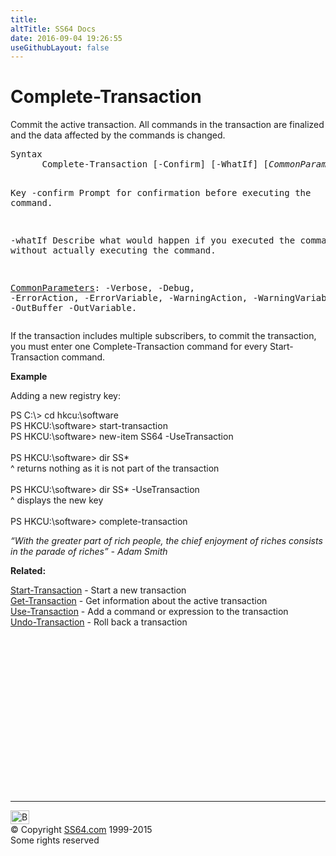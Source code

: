 ```yaml
---
title:
altTitle: SS64 Docs
date: 2016-09-04 19:26:55
useGithubLayout: false
---
```

<!-- #BeginLibraryItem "/Library/head_ps.lbi" --><!-- #EndLibraryItem --><h1>Complete-Transaction</h1>
<p>Commit the active transaction. All commands in the transaction are finalized and the data affected by the commands is changed.</p>
<pre>Syntax
      Complete-Transaction [-Confirm] [-WhatIf] [<i>CommonParameters</i>]

Key
   -confirm
       Prompt for confirmation before executing the command.

   -whatIf
       Describe what would happen if you executed the command without actually
       executing the command.
 
   <a href="common.html">CommonParameters</a>:
       -Verbose, -Debug, -ErrorAction, -ErrorVariable, -WarningAction, -WarningVariable,
       -OutBuffer -OutVariable.</pre>
<p>If the transaction includes multiple subscribers, to commit the transaction, you must enter one Complete-Transaction command for every Start-Transaction command.</p>
<p><b>Example</b></p>
<p>Adding a new registry key:</p>
<p><span class="code">PS C:\&gt; cd hkcu:\software<br>
PS HKCU:\software&gt; start-transaction<br>
PS HKCU:\software&gt; new-item SS64 -UseTransaction<br>    
<br>
PS HKCU:\software&gt; dir SS*</span><br>
^ returns nothing as it is not part of the transaction<br>
<br>
<span class="code">PS HKCU:\software&gt; dir SS* -UseTransaction</span><br>
^ displays the new key<br> 
<br>
<span class="code"> PS HKCU:\software&gt; complete-transaction</span></p>
<p><i>“With the greater part of rich people, the chief enjoyment of riches consists in the parade of riches” - Adam Smith</i></p>
<p><b>Related:</b></p>
<p>  
<a href="start-transaction.html">Start-Transaction</a> - Start a new transaction <br>
<a href="get-transaction.html">Get-Transaction</a> - Get information about the active transaction <a href="use-transaction.html"><br>
Use-Transaction</a> - Add a command or expression to the transaction <a href="undo-transaction.html"><br>
Undo-Transaction</a> - Roll back a transaction</p><!-- #BeginLibraryItem "/Library/foot_ps.lbi" --><p>
<!-- PowerShell300 -->
<ins class="adsbygoogle" style="display:inline-block;width:300px;height:250px" data-ad-client="ca-pub-6140977852749469" data-ad-slot="6253539900"></ins>
<script>
(adsbygoogle = window.adsbygoogle || []).push({});
</script></p>
<hr>
<div id="bl" class="footer"><a href="complete-transaction.html#"><img src="../images/top.png" width="30" height="22" alt="Back to the Top"></a></div>
<div id="br" class="footer, tagline">© Copyright <a href="../index.html">SS64.com</a> 1999-2015<br>
Some rights reserved</div><!-- #EndLibraryItem -->

